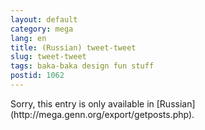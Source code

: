 ```yaml
---
layout: default
category: mega
lang: en
title: (Russian) tweet-tweet
slug: tweet-tweet
tags: baka-baka design fun stuff 
postid: 1062
---
```

<p>Sorry, this entry is only available in [Russian](http://mega.genn.org/export/getposts.php).</p>